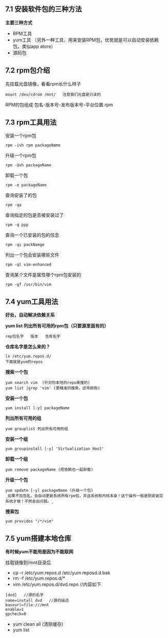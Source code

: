 ## 7.1 安装软件包的三种方法
**主要三种方式**
* RPM工具
* yum工具 （另外一种工具，用来安装RPM包，优势就是可以自动安装依赖包，类似app atore）
* 源码包


## 7.2 rpm包介绍
先挂载光盘镜像，看看rpm长什么样子
```
mount /dev/cdrom /mnt/   注意我们光盘是只读的
```
RPM的包组成  包名-版本号-发布版本号-平台位置.rpm



## 7.3 rpm工具用法
安装一个rpm包
```
rpm -ivh rpm packageName
```

升级一个rpm包
```
rpm -Uvh packageName
```

卸载一个包
```
rpm -e packageName
```

查询安装了的包
```
rpm -qa 
```

查询指定的包是否被安装过了
```
rpm -q ppp
```

查询一个已安装的包的信息
```
rpm -qi packNamge
```

列出一个包会安装哪些文件
```
rpm -ql vim-enhanced
```

查询某个文件是属性哪个rpm包安装的
```
rpm -gf /usr/bin/vim
```


## 7.4 yum工具用法
**好处，自动解决依赖关系**

**yum list 列出所有可用的rpm包（只要源里面有的）**
```
rmp包名字   版本   仓库名字
```

**仓库名字是怎么来的？**
```
ls /etc/yum.repos.d/
下面就是yum的repos
```

**搜索一个包**
```
yum search vim  (针对你本地的repo来搜的)
yum list |grep 'vim' (更精准的搜索，还带颜色)
```

**安装一个包**
```
yum install [-y] packageName
```

**列出所有可用的组**
```
yum grouplist 列出所有可用的组
```

**安装一个组**
```
yum groupinstall [-y] 'Virtualization Host'
```

**卸载一个组**
```
yum remove packageName (把依赖也一起卸载)
```

**升级一个包**
```
yum update [-y] packageName (升级一个包)
_如果不加包名，会自动更新系统所有rpm包，并且系统和内核本身！这个操作一般是刚安装完系统才做！不然会出问题。_
```

**搜索包**
```
yum provides "/*/vim"
```


## 7.5 yum搭建本地仓库

**有时候yum不能用是因为不能联网**

挂载镜像到/mnt目录后
* cp -r /etc/yum.repos.d /etc/yum.reposd.d.bak
* rm -f /etc/yum.repos.d/*
* vim /etc/yum.repos.d/dvd.repo  //内容如下

```
[dvd]   //源的名字
name=install dvd   //源的描述
baseurl=file:///mnt
enable=1
gpcheck=0
```

* yum clean all   (清除缓存)
* yum list